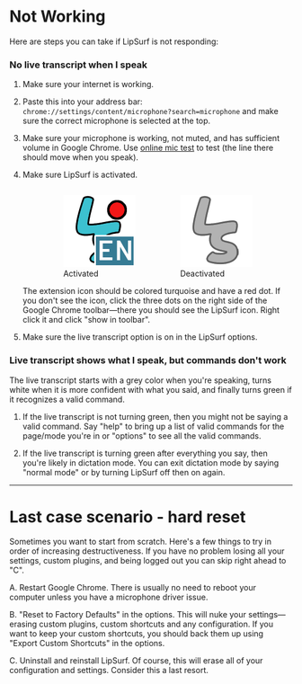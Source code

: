 # Not Working

Here are steps you can take if LipSurf is not responding:

### No live transcript when I speak

1. Make sure your internet is working.

2. Paste this into your address bar: `chrome://settings/content/microphone?search=microphone` and make sure the correct microphone is selected at the top.

3. Make sure your microphone is working, not muted, and has sufficient volume in Google Chrome. Use [online mic test](https://www.onlinemictest.com/) to test (the line there should move when you speak).

4. Make sure LipSurf is activated. 
          <div style="display: flex; justify-content: center;">
            <figure class="icon">
              <img src="./icon-en-on.png" alt="LipSurf activated icon">
              <figcaption>Activated</figcaption>
            </figure>
            <figure class="icon">
              <img src="./icon-off.png" alt="LipSurf deactivated icon">
              <figcaption>Deactivated</figcaption>
            </figure>
          </div>
The extension icon should be colored turquoise and have a red dot. If you don't see the icon, click the three dots on the right side of the Google Chrome toolbar⁠—there you should see the LipSurf icon. Right click it and click "show in toolbar".

5. Make sure the live transcript option is on in the LipSurf options.

### Live transcript shows what I speak, but commands don't work

The live transcript starts with a grey color when you're speaking, turns white when it is more confident with what you said, and finally turns green if it recognizes a valid command. 

1. If the live transcript is not turning green, then you might not be saying a valid command. Say "help" to bring up a list of valid commands for the page/mode you're in or "options" to see all the valid commands. 

2. If the live transcript is turning green after everything you say, then you're likely in dictation mode. You can exit dictation mode by saying "normal mode" or by turning LipSurf off then on again.


---------------------


# Last case scenario - hard reset

Sometimes you want to start from scratch. Here's a few things to try in order of increasing destructiveness. 
If you have no problem losing all your settings, custom plugins, and being logged out you can skip right ahead to "C".

A. Restart Google Chrome. There is usually no need to reboot your computer unless you have a microphone driver issue.

B. "Reset to Factory Defaults" in the options. This will nuke your settings⁠—erasing custom plugins, custom shortcuts and any configuration. If you want to keep your custom shortcuts, you should back them up using "Export Custom Shortcuts" in the options.

C. Uninstall and reinstall LipSurf. Of course, this will erase all of your configuration and settings. Consider this a last resort.